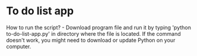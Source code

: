 # To do list app

How to run the script? - Download program file and run it by typing 'python to-do-list-app.py' in directory where the file is located. If the command doesn't work, you might need to download or update Python on your computer.

